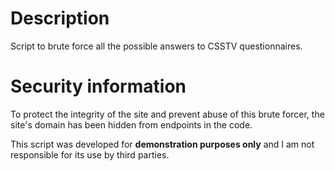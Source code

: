 # Description
Script to brute force all the possible answers to CSSTV questionnaires.

# Security information
To protect the integrity of the site and prevent abuse of this brute forcer, the site's domain has been hidden from endpoints in the code.

This script was developed for **demonstration purposes only** and I am not responsible for its use by third parties.
